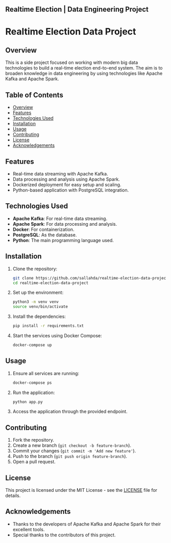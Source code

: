 ## Realtime Election | Data Engineering Project

# Realtime Election Data Project

## Overview

This is a side project focused on working with modern big data technologies to build a real-time election end-to-end system. The aim is to broaden knowledge in data engineering by using technologies like Apache Kafka and Apache Spark.

## Table of Contents
- [Overview](#overview)
- [Features](#features)
- [Technologies Used](#technologies-used)
- [Installation](#installation)
- [Usage](#usage)
- [Contributing](#contributing)
- [License](#license)
- [Acknowledgements](#acknowledgements)

## Features
- Real-time data streaming with Apache Kafka.
- Data processing and analysis using Apache Spark.
- Dockerized deployment for easy setup and scaling.
- Python-based application with PostgreSQL integration.

## Technologies Used
- **Apache Kafka**: For real-time data streaming.
- **Apache Spark**: For data processing and analysis.
- **Docker**: For containerization.
- **PostgreSQL**: As the database.
- **Python**: The main programming language used.

## Installation

1. Clone the repository:
    ```bash
    git clone https://github.com/sallahda/realtime-election-data-project.git
    cd realtime-election-data-project
    ```

2. Set up the environment:
    ```bash
    python3 -m venv venv
    source venv/bin/activate
    ```

3. Install the dependencies:
    ```bash
    pip install -r requirements.txt
    ```

4. Start the services using Docker Compose:
    ```bash
    docker-compose up
    ```

## Usage

1. Ensure all services are running:
    ```bash
    docker-compose ps
    ```

2. Run the application:
    ```bash
    python app.py
    ```

3. Access the application through the provided endpoint.

## Contributing

1. Fork the repository.
2. Create a new branch (`git checkout -b feature-branch`).
3. Commit your changes (`git commit -m 'Add new feature'`).
4. Push to the branch (`git push origin feature-branch`).
5. Open a pull request.

## License

This project is licensed under the MIT License - see the [LICENSE](LICENSE) file for details.

## Acknowledgements

- Thanks to the developers of Apache Kafka and Apache Spark for their excellent tools.
- Special thanks to the contributors of this project.

